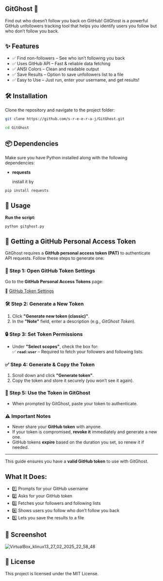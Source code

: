 ## GitGhost 👻
Find out who doesn’t follow you back on GitHub!
GitGhost is a powerful GitHub unfollowers tracking tool that helps you identify users you follow but who don’t follow you back.

## ✨ Features
- ✅ Find non-followers – See who isn’t following you back
- ✅ Uses GitHub API – Fast & reliable data fetching
- ✅ ANSI Colors – Clean and readable output
- ✅ Save Results – Option to save unfollowers list to a file
- ✅ Easy to Use – Just run, enter your username, and get results!

## 🛠️ Installation
Clone the repository and navigate to the project folder:

```bash
git clone https://github.com/s-r-e-e-r-a-j/GitGhost.git
```
```bash
cd GitGhost
```

## 📦 Dependencies
Make sure you have Python installed along with the following dependencies:

- **requests**
  
  install it by 
```bash
pip install requests
```
## 🚀 Usage
**Run the script:**

```bash
python gitghost.py
```

 ## 🔑 Getting a GitHub Personal Access Token  

GitGhost requires a **GitHub personal access token (PAT)** to authenticate API requests. Follow these steps to generate one:  

### 📌 Step 1: Open GitHub Token Settings  
Go to the **GitHub Personal Access Tokens** page:  

🔗 [GitHub Token Settings](https://github.com/settings/tokens)  

### 🛠️ Step 2: Generate a New Token  
1. Click **"Generate new token (classic)"**.  
2. In the **"Note"** field, enter a description (e.g., *GitGhost Token*).  

### 🔒 Step 3: Set Token Permissions  
- Under **"Select scopes"**, check the box for:  
  ✅ **`read:user`** – Required to fetch your followers and following lists.  

### ✅ Step 4: Generate & Copy the Token  
1. Scroll down and click **"Generate token"**.  
2. Copy the token and store it securely (you won’t see it again).  

### 🚀 Step 5: Use the Token in GitGhost  
- When prompted by GitGhost, paste your token to authenticate.  

### ⚠️ Important Notes  
- Never share your **GitHub token** with anyone.  
- If your token is compromised, **revoke it** immediately and generate a new one.  
- GitHub tokens **expire** based on the duration you set, so renew it if needed.  

---

This guide ensures you have a **valid GitHub token** to use with GitGhost.  

## What It Does:
- 1️⃣ Prompts for your GitHub username
- 2️⃣ Asks for your GitHub token 
- 3️⃣ Fetches your followers and following lists
- 4️⃣ Shows users you follow who don’t follow you back
- 5️⃣ Lets you save the results to a file

## 📸 Screenshot

![VirtualBox_klinux13_27_02_2025_22_58_48](https://github.com/user-attachments/assets/00751552-0d1f-48a7-9c98-12ef6973f6e0)


## 📜 License
This project is licensed under the MIT License.

